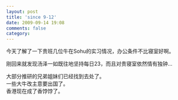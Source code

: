 ```yaml
---
layout: post
title: 'since 9-12'
date: 2009-09-14 19:08
comments: false
category: 
---
```

    

今天了解了一下贵班几位牛在Sohu的实习情况，办公条件不比寝室好啊。  
  
刚回来就发现汤泽一如既往地坚持每日23，而且对贵寝室依然情有独钟…

  
  
大部分推研的兄弟姐妹们已经找到去处了。  
一些大牛改主意要出国了。  
香港现在成了香饽饽了。
